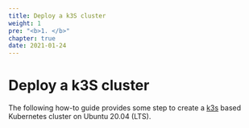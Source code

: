 ```yaml
---
title: Deploy a k3S cluster
weight: 1
pre: "<b>1. </b>"
chapter: true
date: 2021-01-24
---
```


# Deploy a k3S cluster

The following how-to guide provides some step to create a [k3s](https://k3s.io/) based Kubernetes cluster on Ubuntu 20.04 \(LTS\).